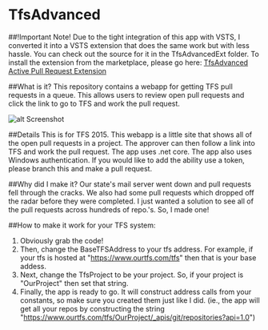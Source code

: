 # TfsAdvanced
##!Important Note!
Due to the tight integration of this app with VSTS, I converted it into a VSTS extension that does the same work but with less hassle. You can check out the source for it in the TfsAdvancedExt folder. To install the extension from the marketplace, please go here: [TfsAdvanced Active Pull Request Extension](https://marketplace.visualstudio.com/items?itemName=sierpinski.blitz-allpulls-extension)

##What is it?
This repository contains a webapp for getting TFS pull requests in a queue. This allows users to review open pull requests and click the link to go to TFS and work the pull request.

![alt Screenshot](https://github.com/sierpinski/TfsAdvanced/blob/master/kylesgithub.png)

##Details
This is for TFS 2015. This webapp is a little site that shows all of the open pull requests in a project. The approver can then follow a link into TFS and work the pull request.
The app uses .net core.
The app also uses Windows authentication. If you would like to add the ability use a token, please branch this and make a pull request.

##Why did I make it?
Our state's mail server went down and pull requests fell through the cracks. We also had some pull requests which dropped off the radar before they were completed. I just wanted a solution to see all of the pull requests across hundreds of repo.'s. So, I made one!

##How to make it work for your TFS system:
1. Obviously grab the code!
2. Then, change the BaseTFSAddress to your tfs address. For example, if your tfs is hosted at "https://www.ourtfs.com/tfs" then that is your base addess.
3. Next, change the TfsProject to be your project. So, if your project is "OurProject" then set that string.
4. Finally, the app is ready to go. It will construct address calls from your constants, so make sure you created them just like I did. (ie., the app will get all your repos by constructing the string "https://www.ourtfs.com/tfs/OurProject/_apis/git/repositories?api=1.0")
